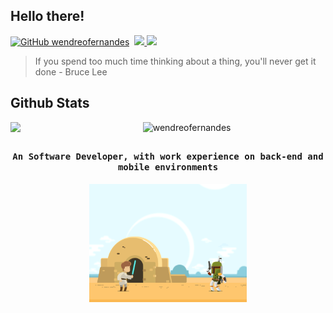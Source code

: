 <h2>Hello there!</h2>

[![GitHub wendreofernandes](https://img.shields.io/github/followers/wendreofernandes?label=follow&style=social)](https://github.com/wendreofernandes)&nbsp;
<a href="https://www.linkedin.com/in/wendreof/" target="_blank">
    <img src="https://img.shields.io/badge/LinkedIn--blue" />
    </a>
    <a href="https://medium.com/@wendreof" target="_blank">
    <img src="https://img.shields.io/badge/Medium--black"></img></a>
    </a>
</a>
 
> If you spend too much time thinking about a thing, you'll never get it done - Bruce Lee

<h2> Github Stats </h2> 
<a href="https://github.com/wendreofernandes/github-readme-stats"><img align="left" width="42%" src="https://github-readme-stats.vercel.app/api/top-langs/?username=wendreofernandes&layout=compact&theme=tokyonight" /></a>
<img width="50%" src="https://github-readme-streak-stats.herokuapp.com/?user=wendreofernandes&theme=tokyonight" alt="wendreofernandes" />

## <p align="center"><h4 align="center"><samp>An Software Developer, with work experience on back-end and mobile environments</samp></h4></p>

<div>
    <p align="center"><img align="center" src="https://github.com/amandewatnitrr/amandewatnitrr/blob/main/terminal.gif" width="50%"/><br></p>
</div>
